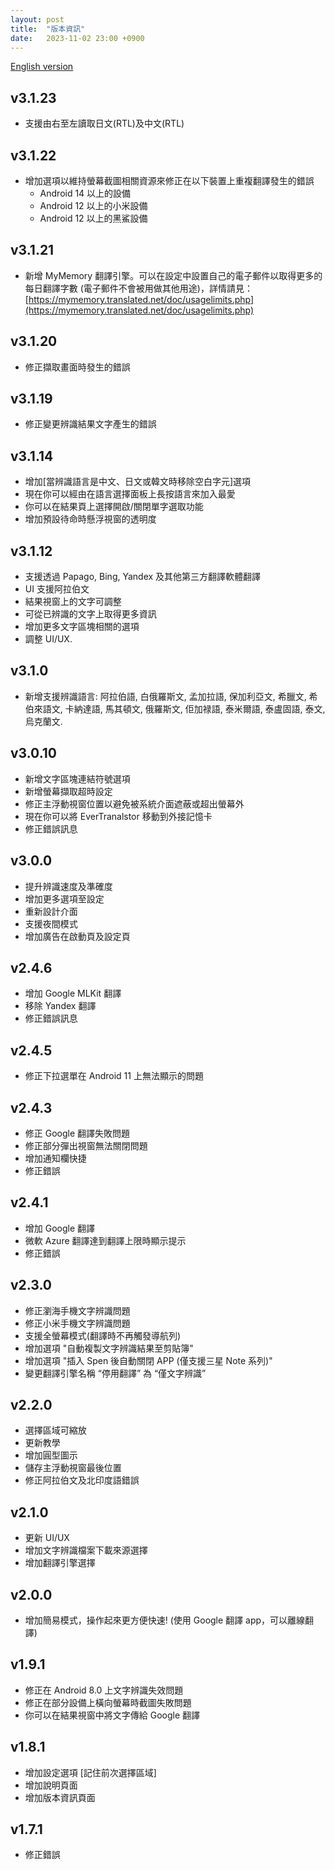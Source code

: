 ```yaml
---
layout: post
title:  "版本資訊"
date:   2023-11-02 23:00 +0900
---
```

[English version](./version_history.html)

## v3.1.23
- 支援由右至左讀取日文(RTL)及中文(RTL)

## v3.1.22
- 增加選項以維持螢幕截圖相關資源來修正在以下裝置上重複翻譯發生的錯誤
  - Android 14 以上的設備
  - Android 12 以上的小米設備
  - Android 12 以上的黑鯊設備

## v3.1.21
- 新增 MyMemory 翻譯引擎。可以在設定中設置自己的電子郵件以取得更多的每日翻譯字數 (電子郵件不會被用做其他用途)，詳情請見：[https://mymemory.translated.net/doc/usagelimits.php](https://mymemory.translated.net/doc/usagelimits.php)

## v3.1.20
- 修正擷取畫面時發生的錯誤

## v3.1.19
- 修正變更辨識結果文字產生的錯誤

## v3.1.14
- 增加[當辨識語言是中文、日文或韓文時移除空白字元]選項
- 現在你可以經由在語言選擇面板上長按語言來加入最愛
- 你可以在結果頁上選擇開啟/關閉單字選取功能
- 增加預設待命時懸浮視窗的透明度

## v3.1.12
- 支援透過 Papago, Bing, Yandex 及其他第三方翻譯軟體翻譯
- UI 支援阿拉伯文
- 結果視窗上的文字可調整
- 可從已辨識的文字上取得更多資訊
- 增加更多文字區塊相關的選項
- 調整 UI/UX.

## v3.1.0
- 新增支援辨識語言: 阿拉伯語, 白俄羅斯文, 孟加拉語, 保加利亞文, 希臘文, 希伯來語文, 卡納達語, 馬其頓文, 俄羅斯文, 佢加禄語, 泰米爾語, 泰盧固語, 泰文, 烏克蘭文.

## v3.0.10
- 新增文字區塊連結符號選項
- 新增螢幕擷取超時設定
- 修正主浮動視窗位置以避免被系統介面遮蔽或超出螢幕外
- 現在你可以將 EverTranalstor 移動到外接記憶卡
- 修正錯誤訊息

## v3.0.0
- 提升辨識速度及準確度
- 增加更多選項至設定
- 重新設計介面
- 支援夜間模式
- 增加廣告在啟動頁及設定頁

## v2.4.6
- 增加 Google MLKit 翻譯
- 移除 Yandex 翻譯
- 修正錯誤訊息

## v2.4.5
- 修正下拉選單在 Android 11 上無法顯示的問題

## v2.4.3
- 修正 Google 翻譯失敗問題
- 修正部分彈出視窗無法關閉問題
- 增加通知欄快捷
- 修正錯誤

## v2.4.1
- 增加 Google 翻譯
- 微軟 Azure 翻譯達到翻譯上限時顯示提示
- 修正錯誤

## v2.3.0
- 修正瀏海手機文字辨識問題
- 修正小米手機文字辨識問題
- 支援全螢幕模式(翻譯時不再觸發導航列)
- 增加選項 "自動複製文字辨識結果至剪貼簿"
- 增加選項 "插入 Spen 後自動關閉 APP (僅支援三星 Note 系列)"
- 變更翻譯引擎名稱 “停用翻譯” 為 “僅文字辨識”

## v2.2.0
- 選擇區域可縮放
- 更新教學
- 增加圓型圖示
- 儲存主浮動視窗最後位置
- 修正阿拉伯文及北印度語錯誤

## v2.1.0
- 更新 UI/UX
- 增加文字辨識檔案下載來源選擇
- 增加翻譯引擎選擇

## v2.0.0
- 增加簡易模式，操作起來更方便快速! (使用 Google 翻譯 app，可以離線翻譯)

## v1.9.1
- 修正在 Android 8.0 上文字辨識失效問題
- 修正在部分設備上橫向螢幕時截圖失敗問題
- 你可以在結果視窗中將文字傳給 Google 翻譯

## v1.8.1
- 增加設定選項 [記住前次選擇區域]
- 增加說明頁面
- 增加版本資訊頁面

## v1.7.1
- 修正錯誤
